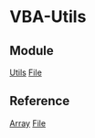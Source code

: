 VBA-Utils
=========

Module
------
[Utils](/SteelyWing/VBA-Utils/blob/master/Utils.bas)
[File](/SteelyWing/VBA-Utils/blob/master/File.bas)

Reference
---------
[Array](/SteelyWing/VBA-Utils/blob/master/array.md)
[File](/SteelyWing/VBA-Utils/blob/master/file.md)
